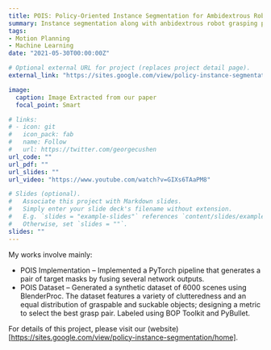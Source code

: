 ```yaml
---
title: POIS: Policy-Oriented Instance Segmentation for Ambidextrous Robot Picking
summary: Instance segmentation along with anbidextrous robot grasping policies in cluttered scene.
tags:
- Motion Planning
- Machine Learning
date: "2021-05-30T00:00:00Z"

# Optional external URL for project (replaces project detail page).
external_link: "https://sites.google.com/view/policy-instance-segmentation/home"

image:
  caption: Image Extracted from our paper
  focal_point: Smart

# links:
# - icon: git
#   icon_pack: fab
#   name: Follow
#   url: https://twitter.com/georgecushen
url_code: ""
url_pdf: ""
url_slides: ""
url_video: "https://www.youtube.com/watch?v=GIXs6TAaPM8"

# Slides (optional).
#   Associate this project with Markdown slides.
#   Simply enter your slide deck's filename without extension.
#   E.g. `slides = "example-slides"` references `content/slides/example-slides.md`.
#   Otherwise, set `slides = ""`.
slides: ""
---
```


My works involve mainly:
- POIS Implementation – Implemented a PyTorch pipeline that generates a pair of target masks by fusing several network outputs.
- POIS Dataset – Generated a synthetic dataset of 6000 scenes using BlenderProc. The dataset features a variety of clutteredness and an equal distribution of graspable and suckable objects; designing a metric to select the best grasp pair. Labeled using BOP Toolkit and PyBullet.

For details of this project, please visit our (website)[https://sites.google.com/view/policy-instance-segmentation/home].
